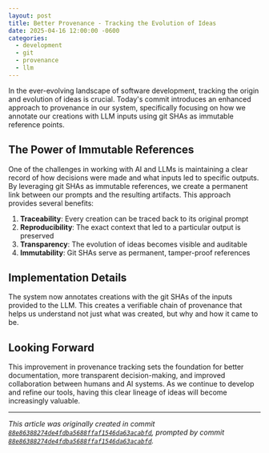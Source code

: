```yaml
---
layout: post
title: Better Provenance - Tracking the Evolution of Ideas
date: 2025-04-16 12:00:00 -0600
categories:
  - development
  - git
  - provenance
  - llm
---
```


In the ever-evolving landscape of software development, tracking the origin and evolution of ideas is crucial. Today's commit introduces an enhanced approach to provenance in our system, specifically focusing on how we annotate our creations with LLM inputs using git SHAs as immutable reference points.

## The Power of Immutable References

One of the challenges in working with AI and LLMs is maintaining a clear record of how decisions were made and what inputs led to specific outputs. By leveraging git SHAs as immutable references, we create a permanent link between our prompts and the resulting artifacts. This approach provides several benefits:

1. **Traceability**: Every creation can be traced back to its original prompt
2. **Reproducibility**: The exact context that led to a particular output is preserved
3. **Transparency**: The evolution of ideas becomes visible and auditable
4. **Immutability**: Git SHAs serve as permanent, tamper-proof references

## Implementation Details

The system now annotates creations with the git SHAs of the inputs provided to the LLM. This creates a verifiable chain of provenance that helps us understand not just what was created, but why and how it came to be.

## Looking Forward

This improvement in provenance tracking sets the foundation for better documentation, more transparent decision-making, and improved collaboration between humans and AI systems. As we continue to develop and refine our tools, having this clear lineage of ideas will become increasingly valuable.

---

*This article was originally created in commit [`88e86388274de4fdba5688ffaf1546da63acabfd`](https://github.com/frison/agentt/commit/88e86388274de4fdba5688ffaf1546da63acabfd), prompted by commit [`88e86388274de4fdba5688ffaf1546da63acabfd`](https://github.com/frison/agentt/commit/88e86388274de4fdba5688ffaf1546da63acabfd).*